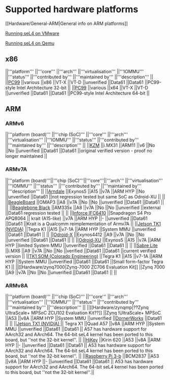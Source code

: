 # Supported hardware platforms
 \[\[Hardware/General-ARM|General info
on ARM platforms\]\]

[Running seL4 on VMware](Hardware/VMware)

[Running seL4 on Qemu](Hardware/Qemu)

## x86
 ||'''platform''' ||'''core''' ||'''arch'''
||'''virtualisation''' ||'''IOMMU''' ||'''status''' ||'''contributed
by''' ||'''maintained by''' ||'''description''' ||
||[PC99](Hardware/IA32) ||various ||x86 ||VT-X ||VT-D ||unverified
||Data61 ||Data61 ||PC99-style Intel Architecture 32-bit ||
||[PC99](Hardware/IA32) ||various ||x64 ||VT-X ||VT-D ||unverified
||Data61 ||Data61 ||PC99-style Intel Architecture 64-bit ||

## ARM


### ARMv6


||'''platform (board)''' ||'''chip (SoC)''' ||'''core''' ||'''arch'''
||'''virtualisation''' ||'''IOMMU''' ||'''status''' ||'''contributed
by''' ||'''maintained by''' ||'''description''' ||
||[KZM](Hardware/Kzm) ||i.MX31 ||ARM11 ||v6 ||No ||No ||unverified
||Data61 ||Data61 ||original verified version - proof no longer
maintained ||

### ARMv7A


||'''platform (board)'''||'''chip (SoC)'''||'''core'''||'''arch'''
||'''virtualisation''' ||'''IOMMU''' ||'''status''' ||'''contributed
by''' ||'''maintained by''' ||'''description''' ||
||[Arndale](Hardware/arndale) ||Exynos5 ||A15 ||v7A ||ARM HYP ||No
||unverified ||Data61 ||not regression tested but same SoC as Odroid-XU
|| || ||[BeagleBoard](Hardware/BeagleBoard) ||OMAP3 ||A8 ||v7A ||No
||No ||unverified ||Data61 ||Data61 || ||
||[Beaglebone Black](Hardware/Beaglebone) ||AM335x ||A8 ||v7A ||No
||No ||unverified ||external ||Data61 regression tested || ||
||[Inforce IFC6410](Hardware/IF6410) ||Snapdragon S4 Pro APQ8064 ||
krait (A15-like) ||v7A ||ARM HYP ||- ||unverified ||Data61 ||Data61
||Krait is a Qualcomm reimplementation of Armv7A ||
||[Jetson TK1 (NVIDIA)](Hardware/jetsontk1) ||Tegra K1 ||A15
||v7-1A ||ARM HYP ||System MMU ||unverified ||Data61 ||Data61 || ||
||[Odroid-X](Hardware/odroidx) ||Exynos4412 ||A9 ||v7A ||No ||No
||unverified ||Data61 ||Data61 || ||
||[Odroid-XU](Hardware/odriod-XU) ||Exynos5 ||A15 ||v7A ||ARM HYP
||limited System MMU ||unverified ||Data61 ||Data61 || ||
||[Sabre Lite](Hardware/sabreLite) ||i.MX6 ||A9 ||v7A ||No ||No
||verified ||Data61 ||Data61 ||current verified version ||
||[TK1 SOM (Colorado Engineering)](Hardware/CEI\_TK1\_SOM) ||Tegra
K1 ||A15 ||v7-1A ||ARM HYP ||System MMU ||unverified ||Data61 ||Data61
||Small form-factor Tegra K1 || ||\[\[Hardware/zynq7000|Zynq-7000 ZC706
Evaluation Kit\]\] ||Zynq 7000 ||A9 ||v7A ||No ||No ||unverified
||Data61 ||Data61 || ||

### ARMv8A


||'''platform (board)''' ||'''chip (SoC)''' ||'''core''' ||'''arch'''
||'''virtualisation''' ||'''IOMMU''' ||'''status''' ||'''contributed
by''' ||'''maintained by''' ||'''description''' ||
||\[\[Hardware/zynqmp|??Zynq UltraScale+ MPSoC ZCU102 Evaluation
Kit??\]\] ||Zynq !UltraScale+ MPSoC ||A53 ||v8A ||ARM HYP ||System MMU
||unverified ||[DornerWorks](http://dornerworks.com/) ||Data61
|| || ||[Jetson TX1 (NVIDIA) ](Hardware/jetsontx1) || Tegra X1
||Quad A57 ||v8A ||ARM HYP ||System MMU ||unverified ||Data61 ||Data61
|| A57 has hardware support for AArch32 and AArch64. The 64-bit seL4
kernel has been ported to this board, but ''not the 32-bit kernel''. ||
||[HiKey](Hardware/HiKey) ||Kirin 620 ||A53 ||v8A ||ARM HYP ||-
||unverified ||Data61 ||Data61 || A53 has hardware support for AArch32
and AArch64. The 64-bit seL4 kernel has been ported to this board, but
''not the 32-bit kernel''. || ||[Raspberry Pi 3-b](Hardware/Rpi3)
||BCM2837 ||A53 ||v8A ||ARM HYP ||- ||unverified ||Data61 ||Data61 ||
A53 has hardware support for AArch32 and AArch64. The 64-bit seL4 kernel
has been ported to this board, but ''not the 32-bit kernel''.||
